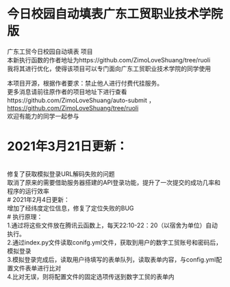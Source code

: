 # 今日校园自动填表广东工贸职业技术学院版
广东工贸今日校园自动填表 项目 <br>
本新执行函数的作者地址为https://github.com/ZimoLoveShuang/tree/ruoli<br>
我将其进行优化，使得该项目可以专门面向广东工贸职业技术学院的同学使用<br>

本项目开源，根据作者要求：禁止他人进行付费代挂服务。<br>
更多消息请前往原作者的项目地址下进行查看https://github.com/ZimoLoveShuang/auto-submit ， https://github.com/ZimoLoveShuang/tree/ruoli <br>
欢迎有能力的同学一起参与 <br>
# 2021年3月21日更新：
<br>
修复了获取模拟登录URL解码失败的问题
<br>
取消了原来的需要借助服务器搭建的API登录功能，提升了一次提交的成功几率和程序的运行效率
<br>
# 2021年2月4日更新：
<br>
增加了经纬度定位信息，修复了定位失败的BUG
<br>
# 执行原理：
<br>
1.通过将这些文件放在腾讯云函数上，每天22:10-22：20（以宿舍为单位）自动执行。<br>
2.通过index.py文件读取conifg.yml文件，获取到用户的数字工贸账号和密码后，模拟登录<br>
3.模拟登录完成后，读取用户待填写的表单队列，读取表单内容，与config.yml配置文件表单进行比对<br>
4.比对无误，则将配置文件的固定选项传送到数字工贸的表单内<br>

